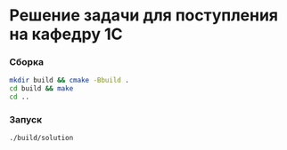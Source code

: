 # Решение задачи для поступления на кафедру 1С

### Сборка
```bash
mkdir build && cmake -Bbuild .
cd build && make
cd ..
```

### Запуск
```bash
./build/solution
```
